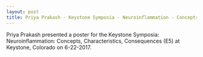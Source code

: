```yaml
---
layout: post
title: Priya Prakash - Keystone Symposia - Neuroinflammation - Concepts, Characteristics, Consequences
---
```

Priya Prakash presented a poster for the Keystone Symposia: Neuroinflammation: Concepts, Characteristics, Consequences (E5) at Keystone, Colorado on 6-22-2017.
